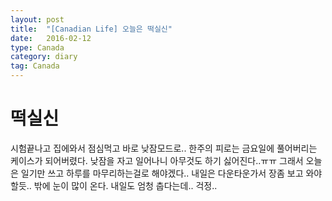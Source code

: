 ```yaml
---
layout: post
title:  "[Canadian Life] 오늘은 떡실신"
date:   2016-02-12
type: Canada
category: diary
tag: Canada
---
```


# 떡실신

시험끝나고 집에와서 점심먹고 바로 낮잠모드로.. 한주의 피로는 금요일에 풀어버리는 케이스가 되어버렸다. 낮잠을 자고 일어나니 아무것도 하기 싫어진다..ㅠㅠ 그래서 오늘은 일기만 쓰고 하루를 마무리하는걸로 해야겠다.. 내일은 다운타운가서 장좀 보고 와야할듯.. 밖에 눈이 많이 온다. 내일도 엄청 춥다는데.. 걱정..